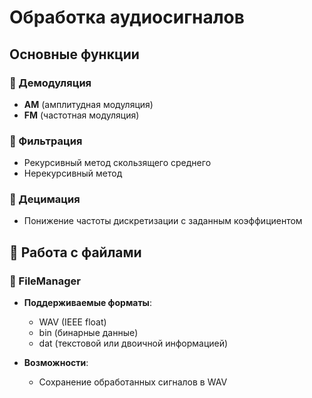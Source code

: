 #   Обработка аудиосигналов

##  Основные функции

### 🔎 Демодуляция
- **AM** (амплитудная модуляция)
- **FM** (частотная модуляция)

### 🔎 Фильтрация
- Рекурсивный метод скользящего среднего  
- Нерекурсивный метод  

### 🔎 Децимация
- Понижение частоты дискретизации с заданным коэффициентом

## 📂 Работа с файлами
### 🔎 FileManager
- **Поддерживаемые форматы**:
  - WAV (IEEE float)
  - bin (бинарные данные)
  - dat (текстовой или двоичной информацией)
  
- **Возможности**:
  - Сохранение обработанных сигналов в WAV
  
